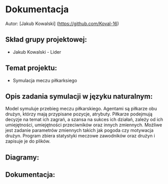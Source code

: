 # Dokumentacja
Autor: [Jakub Kowalski] (https://github.com/Koval-16)

## Skład grupy projektowej:
- Jakub Kowalski - Lider

## Temat projektu:
- Symulacja meczu piłkarksiego

## Opis zadania symulacji w języku naturalnym:
Model symuluje przebieg meczu piłkarskiego. Agentami są piłkarze obu drużyn, którzy mają przypisane pozycje, atrybuty.
Piłkarze podejmują decyzje na temat ich zagrań, a szansa na sukces ich działań, zależy od ich umiejętności,
umiejętności przeciwników oraz innych zmiennych. Możliwe jest zadanie parametrów zmiennych takich jak pogoda czy 
motywacja drużyn. Program zbiera statystyki meczowe zawodników oraz drużyn i zapisuje je do plików.

## Diagramy:

## Dokumentacja:
